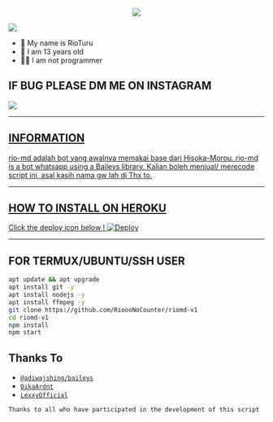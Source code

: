 <p align="center">
  <img src="https://github.com/RioooNoCounter.png" />
</p>

<p align="center">
  
  
  ![](https://visitor-badge.glitch.me/badge?page_id=RioooNoCounter)
  
  
- 👤 My name is RioTuru
- 💌 I am 13 years old 
- 👨‍💻 I am not programmer
  
## IF BUG PLEASE DM ME ON INSTAGRAM
  
  <a href="https://instagram.com/rio.caandra"><img src="https://img.shields.io/badge/Instagram-E4405F?style=for-the-badge&logo=instagram&logoColor=white"/> 
  
--------

## INFORMATION

  
rio-md adalah bot yang awalnya memakai base dari Hisoka-Morou. rio-md is a bot whatsapp using a Baileys library. Kalian boleh menjual/ merecode script ini, asal kasih nama gw lah di Thx to. 
  <br></h2>
  
 -------
## HOW TO INSTALL ON HEROKU
  
Click the deploy icon below !
[![Deploy](https://www.herokucdn.com/deploy/button.svg)](https://heroku.com/deploy?template=https://github.com/RioooNoCounter/riomd-v1)


--------
## FOR TERMUX/UBUNTU/SSH USER

```bash
apt update && apt upgrade
apt install git -y
apt install nodejs -y
apt install ffmpeg -y
git clone https://github.com/RioooNoCounter/riomd-v1
cd riomd-v1
npm install
npm start
```
## Thanks To
* [`@adiwajshing/baileys`](https://github.com/adiwajshing/baileys)
* [`DikaArdnt`](https://github.com/DikaArdnt)
* [`LexxyOfficial`](https://github.com/Lexxy24)

```Thanks to all who have participated in the development of this script```

